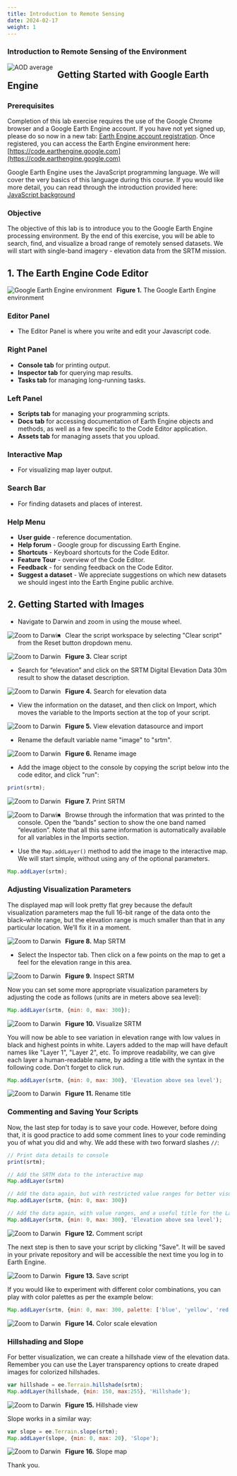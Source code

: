```yaml
---
title: Introduction to Remote Sensing
date: 2024-02-17
weight: 1
---
```


### Introduction to Remote Sensing of the Environment

<img src="/skysat.webp" alt="AOD average" style="float: left; margin-right: 10px;" />

## Getting Started with Google Earth Engine

### Prerequisites
Completion of this lab exercise requires the use of the Google Chrome browser and a Google Earth Engine account. If you have not yet signed up, please do so now in a new tab: [Earth Engine account registration](https://earthengine.google.com/signup/). Once registered, you can access the Earth Engine environment here: [https://code.earthengine.google.com](https://code.earthengine.google.com)

Google Earth Engine uses the JavaScript programming language. We will cover the very basics of this language during this course. If you would like more detail, you can read through the introduction provided here: [JavaScript background](https://www.w3schools.com/js/)

### Objective
The objective of this lab is to introduce you to the Google Earth Engine processing environment. By the end of this exercise, you will be able to search, find, and visualize a broad range of remotely sensed datasets. We will start with single-band imagery - elevation data from the SRTM mission.

## 1. The Earth Engine Code Editor

<img src="/image-1.png" alt="Google Earth Engine environment" style="float: left; margin-right: 10px;" />

**Figure 1.** The Google Earth Engine environment

### Editor Panel
- The Editor Panel is where you write and edit your Javascript code.

### Right Panel
- **Console tab** for printing output.
- **Inspector tab** for querying map results.
- **Tasks tab** for managing long-running tasks.

### Left Panel
- **Scripts tab** for managing your programming scripts.
- **Docs tab** for accessing documentation of Earth Engine objects and methods, as well as a few specific to the Code Editor application.
- **Assets tab** for managing assets that you upload.

### Interactive Map
- For visualizing map layer output.

### Search Bar
- For finding datasets and places of interest.

### Help Menu
- **User guide** - reference documentation.
- **Help forum** - Google group for discussing Earth Engine.
- **Shortcuts** - Keyboard shortcuts for the Code Editor.
- **Feature Tour** - overview of the Code Editor.
- **Feedback** - for sending feedback on the Code Editor.
- **Suggest a dataset** - We appreciate suggestions on which new datasets we should ingest into the Earth Engine public archive.

## 2. Getting Started with Images
- Navigate to Darwin and zoom in using the mouse wheel.
  
<img src="/image-2.png" alt="Zoom to Darwin" style="float: left; margin-right: 10px;" />

- Clear the script workspace by selecting "Clear script" from the Reset button dropdown menu.

<img src="/image-3.png" alt="Zoom to Darwin" style="float: left; margin-right: 10px;" />

**Figure 3.** Clear script

- Search for “elevation” and click on the SRTM Digital Elevation Data 30m result to show the dataset description.

<img src="/image-4.png" alt="Zoom to Darwin" style="float: left; margin-right: 10px;" />

**Figure 4.** Search for elevation data

- View the information on the dataset, and then click on Import, which moves the variable to the Imports section at the top of your script.

<img src="/image-5.png" alt="Zoom to Darwin" style="float: left; margin-right: 10px;" />

**Figure 5.** View elevation datasource and import

- Rename the default variable name "image" to "srtm".

<img src="/image-6.png" alt="Zoom to Darwin" style="float: left; margin-right: 10px;" />

**Figure 6.** Rename image

- Add the image object to the console by copying the script below into the code editor, and click "run":
```javascript
print(srtm);
```
<img src="/image-7.png" alt="Zoom to Darwin" style="float: left; margin-right: 10px;" />

**Figure 7.** Print SRTM

<img src="/image-8.png" alt="Zoom to Darwin" style="float: left; margin-right: 10px;" />



- Browse through the information that was printed to the console. Open the “bands” section to show the one band named “elevation”. Note that all this same information is automatically available for all variables in the Imports section.

- Use the `Map.addLayer()` method to add the image to the interactive map. We will start simple, without using any of the optional parameters.

```javascript
Map.addLayer(srtm);
```

### Adjusting Visualization Parameters
The displayed map will look pretty flat grey because the default visualization parameters map the full 16-bit range of the data onto the black–white range, but the elevation range is much smaller than that in any particular location. We’ll fix it in a moment.

<img src="/image-9.png" alt="Zoom to Darwin" style="float: left; margin-right: 10px;" />

**Figure 8.** Map SRTM

- Select the Inspector tab. Then click on a few points on the map to get a feel for the elevation range in this area.

<img src="/image-10.png" alt="Zoom to Darwin" style="float: left; margin-right: 10px;" />

**Figure 9.** Inspect SRTM

Now you can set some more appropriate visualization parameters by adjusting the code as follows (units are in meters above sea level):

```javascript
Map.addLayer(srtm, {min: 0, max: 300});
```

<img src="/image-11.png" alt="Zoom to Darwin" style="float: left; margin-right: 10px;" />

**Figure 10.** Visualize SRTM

You will now be able to see variation in elevation range with low values in black and highest points in white. Layers added to the map will have default names like "Layer 1", "Layer 2", etc. To improve readability, we can give each layer a human-readable name, by adding a title with the syntax in the following code. Don't forget to click run.

```javascript
Map.addLayer(srtm, {min: 0, max: 300}, 'Elevation above sea level');
```

<img src="/image-12.png" alt="Zoom to Darwin" style="float: left; margin-right: 10px;" />

**Figure 11.** Rename title

### Commenting and Saving Your Scripts
Now, the last step for today is to save your code. However, before doing that, it is good practice to add some comment lines to your code reminding you of what you did and why. We add these with two forward slashes `//`:

```javascript
// Print data details to console
print(srtm);

// Add the SRTM data to the interactive map
Map.addLayer(srtm)

// Add the data again, but with restricted value ranges for better visualization
Map.addLayer(srtm, {min: 0, max: 300})

// Add the data again, with value ranges, and a useful title for the Layer tab
Map.addLayer(srtm, {min: 0, max: 300}, 'Elevation above sea level');
```

<img src="/image-13.png" alt="Zoom to Darwin" style="float: left; margin-right: 10px;" />

**Figure 12.** Comment script

The next step is then to save your script by clicking "Save". It will be saved in your private repository and will be accessible the next time you log in to Earth Engine.

<img src="/image-14.png" alt="Zoom to Darwin" style="float: left; margin-right: 10px;" />

**Figure 13.** Save script

If you would like to experiment with different color combinations, you can play with color palettes as per the example below:

```javascript
Map.addLayer(srtm, {min: 0, max: 300, palette: ['blue', 'yellow', 'red']}, 'Elevation above sea level');
```
<img src="/image-15.png" alt="Zoom to Darwin" style="float: left; margin-right: 10px;" />

**Figure 14.** Color scale elevation

### Hillshading and Slope
For better visualization, we can create a hillshade view of the elevation data. Remember you can use the Layer transparency options to create draped images for colorized hillshades.

```javascript
var hillshade = ee.Terrain.hillshade(srtm);
Map.addLayer(hillshade, {min: 150, max:255}, 'Hillshade');
```

<img src="/image-16.png" alt="Zoom to Darwin" style="float: left; margin-right: 10px;" />

**Figure 15.** Hillshade view

Slope works in a similar way:

```javascript
var slope = ee.Terrain.slope(srtm);
Map.addLayer(slope, {min: 0, max: 20}, 'Slope');
```
<img src="/image-17.png" alt="Zoom to Darwin" style="float: left; margin-right: 10px;" />

**Figure 16.** Slope map

Thank you.
